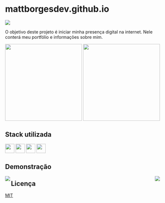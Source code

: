 # mattborgesdev.github.io

<a href="linkedin.com/in/mattborgesdev/" target="_blank"><img src="https://img.shields.io/badge/LinkedIn-0077B5?style=for-the-badge&logo=linkedin&logoColor=white" target="_blank"></a>

O objetivo deste projeto é iniciar minha presença digital na internet. Nele conterá meu portfólio e informações sobre mim.

<div style="align: right">
    <img src="https://github.com/mattborgesdev/mattborgesdev.github.io/blob/master/img/website-in-desktop.png" max-width="475px" height="250px"/>
    <img src="https://github.com/mattborgesdev/mattborgesdev.github.io/blob/master/img/website-in-smartphone.png" max-width="200px" height="250px"/>
</div>



## Stack utilizada

<div style="display: inline-block">
    <img src="https://cdn.jsdelivr.net/gh/devicons/devicon/icons/html5/html5-original.svg" width="30px"/>
    <img src="https://cdn.jsdelivr.net/gh/devicons/devicon/icons/css3/css3-original.svg" width="30px"/>
    <img src="https://cdn.jsdelivr.net/gh/devicons/devicon/icons/javascript/javascript-original.svg" width="30px"/>
    <img src="https://cdn.jsdelivr.net/gh/devicons/devicon/icons/figma/figma-original.svg" width="30px"/>
</div>

## Demonstração

<img src="https://github.com/mattborgesdev/mattborgesdev.github.io/blob/master/img/website-full-desktop.png" max-width="475px" align="left">

<img src="https://github.com/mattborgesdev/mattborgesdev.github.io/blob/master/img/website-full-smartphone.png" max-width="200px" align="right">

## Licença

[MIT](https://choosealicense.com/licenses/mit/)